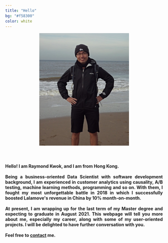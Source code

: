 ```yaml
---
title: "Hello"
bg: "#f58300"
color: white
---
```

<center>
<img src="img/raymond.jpg">
</center>

<div style="text-align: justify;"><h4>
<br>
<br>
Hello! I am Raymond Kwok, and I am from Hong Kong. 
<br>
<br>
Being a business-oriented Data Scientist with software development background, I am experienced in customer analytics using causality, A/B testing, machine learning methods, programming and so on. With them, I fought my most unforgettable battle in 2018 in which I successfully boosted Lalamove's revenue in China by 10% month-on-month. 
<br>
<br>
At present, I am wrapping up for the last term of my Master degree and expecting to graduate in August 2021. This webpage will tell you more about me, especially my career, along with some of my user-oriented projects. I will be delighted to have further conversation with you. 
<br>
<br>
Feel free to <a href="#resume_links" class="external_links">contact</a> me.
</h4></div>